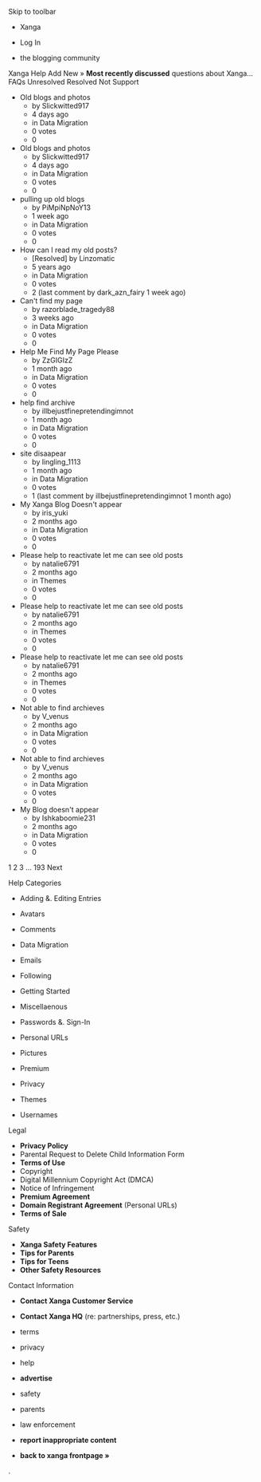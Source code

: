 Skip to toolbar

*   Xanga

*   Log In

*   the blogging community

Xanga Help Add New » **Most recently discussed** questions about Xanga… FAQs Unresolved Resolved Not Support

*   Old blogs and photos
    *   by Slickwitted917
    *   4 days ago
    *   in Data Migration
    *   0 votes
    *   0
*   Old blogs and photos
    *   by Slickwitted917
    *   4 days ago
    *   in Data Migration
    *   0 votes
    *   0
*   pulling up old blogs
    *   by PiMpiNpNoY13
    *   1 week ago
    *   in Data Migration
    *   0 votes
    *   0
*   How can I read my old posts?
    *   \[Resolved\] by Linzomatic
    *   5 years ago
    *   in Data Migration
    *   0 votes
    *   2 (last comment by dark\_azn\_fairy 1 week ago)
*   Can't find my page
    *   by razorblade\_tragedy88
    *   3 weeks ago
    *   in Data Migration
    *   0 votes
    *   0
*   Help Me Find My Page Please
    *   by ZzGIGIzZ
    *   1 month ago
    *   in Data Migration
    *   0 votes
    *   0
*   help find archive
    *   by illbejustfinepretendingimnot
    *   1 month ago
    *   in Data Migration
    *   0 votes
    *   0
*   site disaapear
    *   by lingling\_1113
    *   1 month ago
    *   in Data Migration
    *   0 votes
    *   1 (last comment by illbejustfinepretendingimnot 1 month ago)
*   My Xanga Blog Doesn't appear
    *   by iris\_yuki
    *   2 months ago
    *   in Data Migration
    *   0 votes
    *   0
*   Please help to reactivate let me can see old posts
    *   by natalie6791
    *   2 months ago
    *   in Themes
    *   0 votes
    *   0
*   Please help to reactivate let me can see old posts
    *   by natalie6791
    *   2 months ago
    *   in Themes
    *   0 votes
    *   0
*   Please help to reactivate let me can see old posts
    *   by natalie6791
    *   2 months ago
    *   in Themes
    *   0 votes
    *   0
*   Not able to find archieves
    *   by V\_venus
    *   2 months ago
    *   in Data Migration
    *   0 votes
    *   0
*   Not able to find archieves
    *   by V\_venus
    *   2 months ago
    *   in Data Migration
    *   0 votes
    *   0
*   My Blog doesn't appear
    *   by Ishkaboomie231
    *   2 months ago
    *   in Data Migration
    *   0 votes
    *   0

1 2 3 ... 193 Next

Help Categories

*   Adding &. Editing Entries
*   Avatars
*   Comments
*   Data Migration
*   Emails
*   Following
*   Getting Started
*   Miscellaenous

*   Passwords &. Sign-In
*   Personal URLs
*   Pictures
*   Premium
*   Privacy
*   Themes
*   Usernames

Legal

*   **Privacy Policy**
*   Parental Request to Delete Child Information Form
*   **Terms of Use**
*   Copyright
*   Digital Millennium Copyright Act (DMCA)
*   Notice of Infringement
*   **Premium Agreement**
*   **Domain Registrant Agreement** (Personal URLs)
*   **Terms of Sale**

Safety

*   **Xanga Safety Features**
*   **Tips for Parents**
*   **Tips for Teens**
*   **Other Safety Resources**

Contact Information

*   **Contact Xanga Customer Service**
*   **Contact Xanga HQ** (re: partnerships, press, etc.)

*   terms
*   privacy
*   help
*   **advertise**

*   safety
*   parents
*   law enforcement
*   **report inappropriate content**

*   **back to xanga frontpage »**

<img src="http://pixel.quantserve.com/pixel/p-87h-iNOVooym2.gif" style="display: none" height="1" width="1" alt="Quantcast"/>.